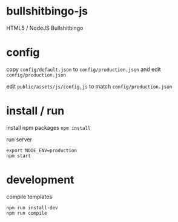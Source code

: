 # bullshitbingo-js
HTML5 / NodeJS Bullshitbingo


# config
copy ```config/default.json``` to ```config/production.json``` and edit ```config/production.json```

edit ```public/assets/js/config.js``` to match ```config/production.json```


# install / run
install npm packages
```npm install```

run server
```
export NODE_ENV=production
npm start
```


# development
compile templates
```
npm run install-dev
npm run compile
```
